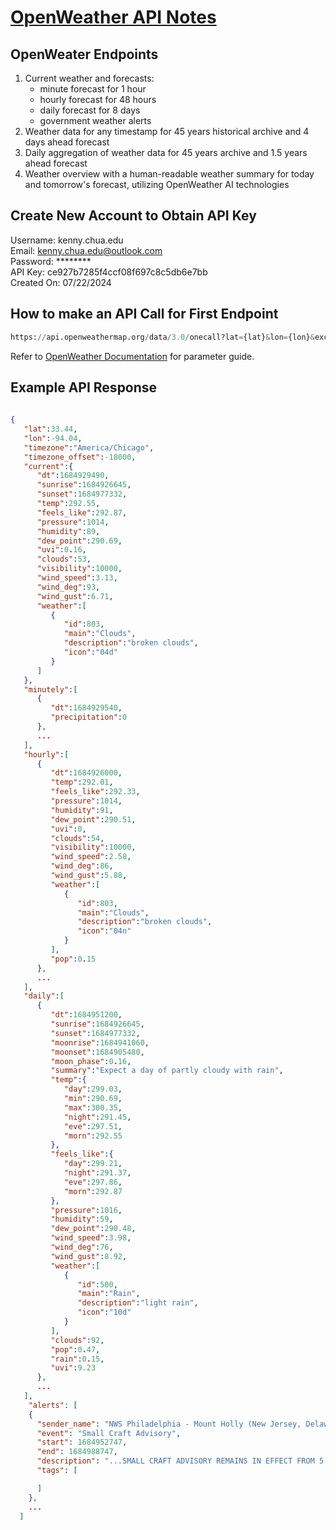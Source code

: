 # [OpenWeather API Notes](https://openweathermap.org/api/one-call-3)

## OpenWeater Endpoints

1. Current weather and forecasts:
    * minute forecast for 1 hour
    * hourly forecast for 48 hours
    * daily forecast for 8 days
    * government weather alerts
2. Weather data for any timestamp for 45 years historical archive and 4 days ahead forecast
3. Daily aggregation of weather data for 45 years archive and 1.5 years ahead forecast
4. Weather overview with a human-readable weather summary for today and tomorrow's forecast, utilizing OpenWeather AI technologies

## Create New Account to Obtain API Key

Username: kenny.chua.edu  
Email: kenny.chua.edu@outlook.com  
Password: ********  
API Key: ce927b7285f4ccf08f697c8c5db6e7bb  
Created On: 07/22/2024  

## How to make an API Call for First Endpoint

``` py
https://api.openweathermap.org/data/3.0/onecall?lat={lat}&lon={lon}&exclude={part}&appid={API key}
```

Refer to [OpenWeather Documentation](https://openweathermap.org/api/one-call-3) for parameter guide.

## Example API Response

``` json
                
{
   "lat":33.44,
   "lon":-94.04,
   "timezone":"America/Chicago",
   "timezone_offset":-18000,
   "current":{
      "dt":1684929490,
      "sunrise":1684926645,
      "sunset":1684977332,
      "temp":292.55,
      "feels_like":292.87,
      "pressure":1014,
      "humidity":89,
      "dew_point":290.69,
      "uvi":0.16,
      "clouds":53,
      "visibility":10000,
      "wind_speed":3.13,
      "wind_deg":93,
      "wind_gust":6.71,
      "weather":[
         {
            "id":803,
            "main":"Clouds",
            "description":"broken clouds",
            "icon":"04d"
         }
      ]
   },
   "minutely":[
      {
         "dt":1684929540,
         "precipitation":0
      },
      ...
   ],
   "hourly":[
      {
         "dt":1684926000,
         "temp":292.01,
         "feels_like":292.33,
         "pressure":1014,
         "humidity":91,
         "dew_point":290.51,
         "uvi":0,
         "clouds":54,
         "visibility":10000,
         "wind_speed":2.58,
         "wind_deg":86,
         "wind_gust":5.88,
         "weather":[
            {
               "id":803,
               "main":"Clouds",
               "description":"broken clouds",
               "icon":"04n"
            }
         ],
         "pop":0.15
      },
      ...
   ],
   "daily":[
      {
         "dt":1684951200,
         "sunrise":1684926645,
         "sunset":1684977332,
         "moonrise":1684941060,
         "moonset":1684905480,
         "moon_phase":0.16,
         "summary":"Expect a day of partly cloudy with rain",
         "temp":{
            "day":299.03,
            "min":290.69,
            "max":300.35,
            "night":291.45,
            "eve":297.51,
            "morn":292.55
         },
         "feels_like":{
            "day":299.21,
            "night":291.37,
            "eve":297.86,
            "morn":292.87
         },
         "pressure":1016,
         "humidity":59,
         "dew_point":290.48,
         "wind_speed":3.98,
         "wind_deg":76,
         "wind_gust":8.92,
         "weather":[
            {
               "id":500,
               "main":"Rain",
               "description":"light rain",
               "icon":"10d"
            }
         ],
         "clouds":92,
         "pop":0.47,
         "rain":0.15,
         "uvi":9.23
      },
      ...
   ],
    "alerts": [
    {
      "sender_name": "NWS Philadelphia - Mount Holly (New Jersey, Delaware, Southeastern Pennsylvania)",
      "event": "Small Craft Advisory",
      "start": 1684952747,
      "end": 1684988747,
      "description": "...SMALL CRAFT ADVISORY REMAINS IN EFFECT FROM 5 PM THIS\nAFTERNOON TO 3 AM EST FRIDAY...\n* WHAT...North winds 15 to 20 kt with gusts up to 25 kt and seas\n3 to 5 ft expected.\n* WHERE...Coastal waters from Little Egg Inlet to Great Egg\nInlet NJ out 20 nm, Coastal waters from Great Egg Inlet to\nCape May NJ out 20 nm and Coastal waters from Manasquan Inlet\nto Little Egg Inlet NJ out 20 nm.\n* WHEN...From 5 PM this afternoon to 3 AM EST Friday.\n* IMPACTS...Conditions will be hazardous to small craft.",
      "tags": [

      ]
    },
    ...
  ]
```
